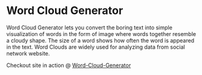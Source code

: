 # Word Cloud Generator

Word Cloud Generator lets you convert the boring text into simple visualization of words in the form of image where words together resemble a cloudy shape.
The size of a word shows how often the word is appeared in the text. Word Clouds are widely used for analyzing data from social network website.

Checkout site in action @ [Word-Cloud-Generator](https://words-cloud-generator.herokuapp.com/)
